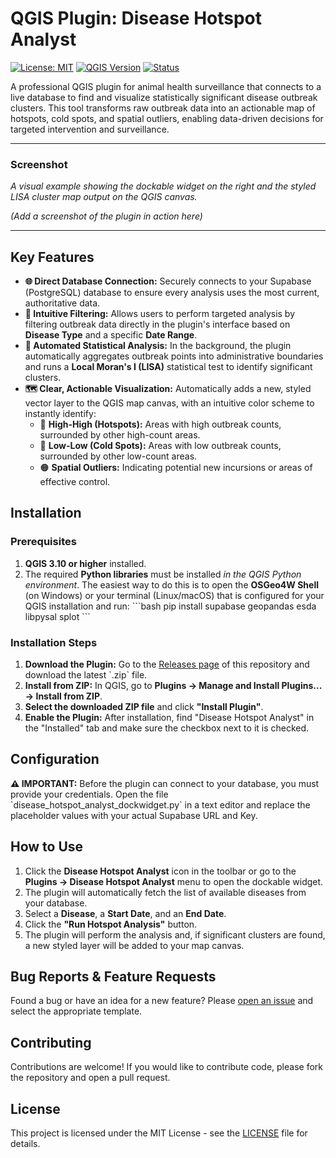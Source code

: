 # QGIS Plugin: Disease Hotspot Analyst

[![License: MIT](https://img.shields.io/badge/License-MIT-yellow.svg)](https://opensource.org/licenses/MIT)
[![QGIS Version](https://img.shields.io/badge/QGIS-3.10+-green.svg)](https://www.qgis.org/)
[![Status](https://img.shields.io/badge/status-active-success.svg)]()

A professional QGIS plugin for animal health surveillance that connects to a live database to find and visualize statistically significant disease outbreak clusters. This tool transforms raw outbreak data into an actionable map of hotspots, cold spots, and spatial outliers, enabling data-driven decisions for targeted intervention and surveillance.

---
### Screenshot
*A visual example showing the dockable widget on the right and the styled LISA cluster map output on the QGIS canvas.*

*(Add a screenshot of the plugin in action here)*

---
## Key Features

-   **🌐 Direct Database Connection:** Securely connects to your Supabase (PostgreSQL) database to ensure every analysis uses the most current, authoritative data.
-   **🔎 Intuitive Filtering:** Allows users to perform targeted analysis by filtering outbreak data directly in the plugin's interface based on **Disease Type** and a specific **Date Range**.
-   **🧠 Automated Statistical Analysis:** In the background, the plugin automatically aggregates outbreak points into administrative boundaries and runs a **Local Moran's I (LISA)** statistical test to identify significant clusters.
-   **🗺️ Clear, Actionable Visualization:** Automatically adds a new, styled vector layer to the QGIS map canvas, with an intuitive color scheme to instantly identify:
    -   🔴 **High-High (Hotspots):** Areas with high outbreak counts, surrounded by other high-count areas.
    -   🔵 **Low-Low (Cold Spots):** Areas with low outbreak counts, surrounded by other low-count areas.
    -   🟠 **Spatial Outliers:** Indicating potential new incursions or areas of effective control.

## Installation

### Prerequisites
1.  **QGIS 3.10 or higher** installed.
2.  The required **Python libraries** must be installed *in the QGIS Python environment*. The easiest way to do this is to open the **OSGeo4W Shell** (on Windows) or your terminal (Linux/macOS) that is configured for your QGIS installation and run:
    \`\`\`bash
    pip install supabase geopandas esda libpysal splot
    \`\`\`

### Installation Steps
1.  **Download the Plugin:** Go to the [Releases page](https://github.com/bayillag/qgis-disease-hotspot-analyst/releases) of this repository and download the latest \`.zip\` file.
2.  **Install from ZIP:** In QGIS, go to **Plugins -> Manage and Install Plugins... -> Install from ZIP**.
3.  **Select the downloaded ZIP file** and click **"Install Plugin"**.
4.  **Enable the Plugin:** After installation, find "Disease Hotspot Analyst" in the "Installed" tab and make sure the checkbox next to it is checked.

## Configuration

**⚠️ IMPORTANT:** Before the plugin can connect to your database, you must provide your credentials. Open the file \`disease_hotspot_analyst_dockwidget.py\` in a text editor and replace the placeholder values with your actual Supabase URL and Key.

## How to Use
1.  Click the **Disease Hotspot Analyst** icon in the toolbar or go to the **Plugins -> Disease Hotspot Analyst** menu to open the dockable widget.
2.  The plugin will automatically fetch the list of available diseases from your database.
3.  Select a **Disease**, a **Start Date**, and an **End Date**.
4.  Click the **"Run Hotspot Analysis"** button.
5.  The plugin will perform the analysis and, if significant clusters are found, a new styled layer will be added to your map canvas.

## Bug Reports & Feature Requests
Found a bug or have an idea for a new feature? Please [open an issue](https://github.com/your-username/qgis-disease-hotspot-analyst/issues/new/choose) and select the appropriate template.

## Contributing
Contributions are welcome! If you would like to contribute code, please fork the repository and open a pull request.

## License
This project is licensed under the MIT License - see the [LICENSE](./LICENSE) file for details.
